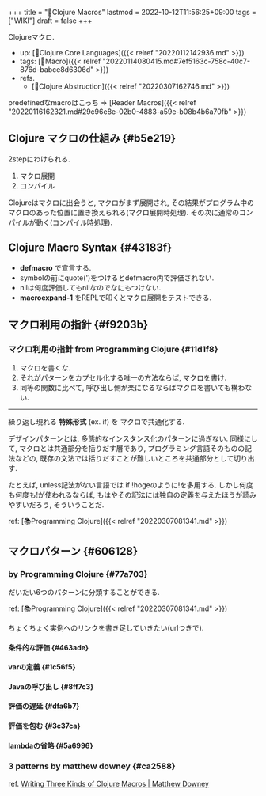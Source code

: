 +++
title = "📝Clojure Macros"
lastmod = 2022-10-12T11:56:25+09:00
tags = ["WIKI"]
draft = false
+++

Clojureマクロ.

-   up: [📂Clojure Core Languages]({{< relref "20220112142936.md" >}})
-   tags: [🔖Macro]({{< relref "20220114080415.md#7ef5163c-758c-40c7-876d-babce8d6306d" >}})
-   refs.
    -   [📝Clojure Abstruction]({{< relref "20220307162746.md" >}})

predefinedなmacroはこっち => [Reader Macros]({{< relref "20220116162321.md#29c96e8e-02b0-4883-a59e-b08b4b6a70fb" >}})


## Clojure マクロの仕組み {#b5e219}

2stepにわけられる.

1.  マクロ展開
2.  コンパイル

Clojureはマクロに出会うと, マクロがまず展開され, その結果がプログラム中のマクロのあった位置に置き換えられる(マクロ展開時処理). その次に通常のコンパイルが動く(コンパイル時処理).


## Clojure Macro Syntax {#43183f}

-   **defmacro** で宣言する.
-   symbolの前にquote(')をつけるとdefmacro内で評価されない.
-   nilは何度評価してもnilなのでなにもつけない.
-   **macroexpand-1** をREPLで叩くとマクロ展開をテストできる.


## マクロ利用の指針 {#f9203b}


### マクロ利用の指針 from Programming Clojure {#11d1f8}

1.  マクロを書くな.
2.  それがパターンをカプセル化する唯一の方法ならば, マクロを書け.
3.  同等の関数に比べて, 呼び出し側が楽になるならばマクロを書いても構わない.

---

繰り返し現れる **特殊形式** (ex. if) を マクロで共通化する.

デザインパターンとは, 多態的なインスタンス化のパターンに過ぎない. 同様にして, マクロとは共通部分を括りだす層であり, プログラミング言語そのものの記法などの, 既存の文法では括りだすことが難しいところを共通部分として切り出す.

たとえば, unless記法がない言語では if !hogeのように!を多用する. しかし何度も何度も!が使われるならば, もはやその記法には独自の定義を与えたほうが読みやすいだろう, そういうことだ.

ref: [📚Programming Clojure]({{< relref "20220307081341.md" >}})


## マクロパターン {#606128}


### by Programming Clojure {#77a703}

だいたい6つのパターンに分類することができる.

ref: [📚Programming Clojure]({{< relref "20220307081341.md" >}})

ちょくちょく実例へのリンクを書き足していきたい(urlつきで).


#### 条件的な評価 {#463ade}


#### varの定義 {#1c56f5}


#### Javaの呼び出し {#8ff7c3}


#### 評価の遅延 {#dfa6b7}


#### 評価を包む {#3c37ca}


#### lambdaの省略 {#5a6996}


### 3 patterns by matthew downey {#ca2588}

ref. [Writing Three Kinds of Clojure Macros | Matthew Downey](https://matthewdowney.github.io/writing-three-kinds-of-clojure-macros.html)
